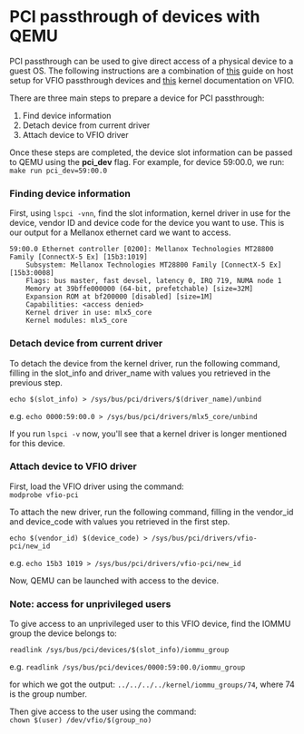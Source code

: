 # PCI passthrough of devices with QEMU
PCI passthrough can be used to give direct access of a physical device to a guest OS. 
The following instructions are a combination of [this](https://www.ibm.com/docs/en/linux-on-systems?topic=vfio-host-setup) guide on host setup for VFIO passthrough devices and [this](https://www.kernel.org/doc/Documentation/vfio.txt) kernel documentation on VFIO.

There are three main steps to prepare a device for PCI passthrough:
1. Find device information
2. Detach device from current driver
3. Attach device to VFIO driver

Once these steps are completed, the device slot information can be passed to QEMU using the **pci_dev** flag. For example, for device 59:00.0, we run:    
`make run pci_dev=59:00.0`

### Finding device information
First, using `lspci -vnn`, find the slot information, kernel driver in use for the device, vendor ID and device code for the device you want to use.
This is our output for a Mellanox ethernet card we want to access.
```
59:00.0 Ethernet controller [0200]: Mellanox Technologies MT28800 Family [ConnectX-5 Ex] [15b3:1019]
	Subsystem: Mellanox Technologies MT28800 Family [ConnectX-5 Ex] [15b3:0008]
	Flags: bus master, fast devsel, latency 0, IRQ 719, NUMA node 1
	Memory at 39bffe000000 (64-bit, prefetchable) [size=32M]
	Expansion ROM at bf200000 [disabled] [size=1M]
	Capabilities: <access denied>
	Kernel driver in use: mlx5_core
	Kernel modules: mlx5_core
```

### Detach device from current driver
To detach the device from the kernel driver, run the following command, filling in the slot_info and driver_name with values you retrieved in the previous step.
``` 
echo $(slot_info) > /sys/bus/pci/drivers/$(driver_name)/unbind
```
e.g. `echo 0000:59:00.0 > /sys/bus/pci/drivers/mlx5_core/unbind`

If you run `lspci -v` now, you'll see that a kernel driver is longer mentioned for this device.

### Attach device to VFIO driver
First, load the VFIO driver using the command:  
`modprobe vfio-pci`

To attach the new driver, run the following command, filling in the vendor_id and device_code with values you retrieved in the first step.
```
echo $(vendor_id) $(device_code) > /sys/bus/pci/drivers/vfio-pci/new_id
```
e.g. `echo 15b3 1019 > /sys/bus/pci/drivers/vfio-pci/new_id`

Now, QEMU can be launched with access to the device.

### Note: access for unprivileged users
To give access to an unprivileged user to this VFIO device, find the IOMMU group the device belongs to:
```
readlink /sys/bus/pci/devices/$(slot_info)/iommu_group
```
e.g. `readlink /sys/bus/pci/devices/0000:59:00.0/iommu_group`

for which we got the output: `../../../../kernel/iommu_groups/74`, where 74 is the group number.

Then give access to the user using the command:   
`chown $(user) /dev/vfio/$(group_no)`
